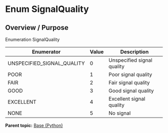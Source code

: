 # Enum SignalQuality

## Overview / Purpose

Enumeration SignalQuality

|Enumerator|Value|Description|
|----------|-----|-----------|
|UNSPECIFIED\_SIGNAL\_QUALITY|0|Unspecified signal quality|
|POOR|1|Poor signal quality|
|FAIR|2|Fair signal quality|
|GOOD|3|Good signal quality|
|EXCELLENT|4|Excellent signal quality|
|NONE|5|No signal|

**Parent topic:** [Base \(Python\)](../../summary_pages/Base.md)

